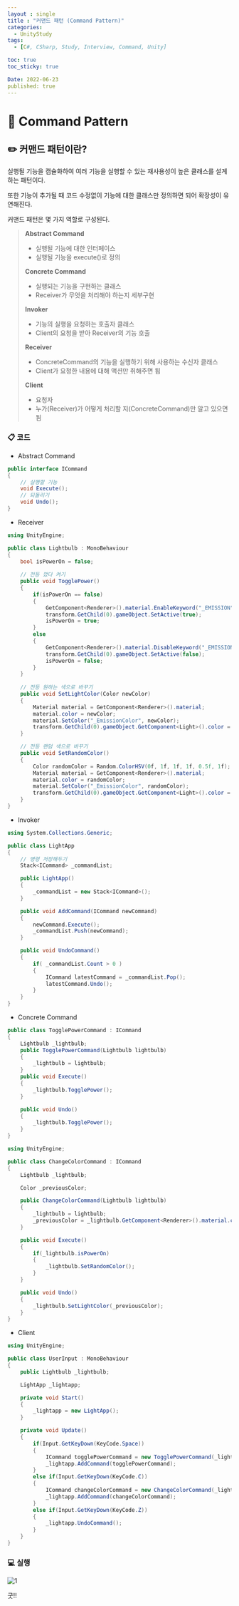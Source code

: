 ```yaml
---
layout : single
title : "커맨드 패턴 (Command Pattern)"
categories:
  - UnityStudy
tags:
  - [C#, CSharp, Study, Interview, Command, Unity]

toc: true
toc_sticky: true

Date: 2022-06-23
published: true
---
```


# 📌 Command Pattern

## ✏️ 커맨드 패턴이란?
실행될 기능을 캡슐화하여 여러 기능을 실행할 수 있는 재사용성이 높은 클래스를 설계하는 패턴이다.

또한 기능이 추가될 때 코드 수정없이 기능에 대한 클래스만 정의하면 되어 확장성이 유연해진다.

커맨드 패턴은 몇 가지 역할로 구성된다.

> **Abstract Command**
> - 실행될 기능에 대한 인터페이스
> - 실행될 기능을 execute()로 정의
> 
> **Concrete Command**
> - 실행되는 기능을 구현하는 클래스
> - Receiver가 무엇을 처리해야 하는지 세부구현
> 
> **Invoker**
> - 기능의 실행을 요청하는 호출자 클래스
> - Client의 요청을 받아 Receiver의 기능 호출
> 
> **Receiver**
> - ConcreteCommand의 기능을 실행하기 위해 사용하는 수신자 클래스
> - Client가 요청한 내용에 대해 액션만 취해주면 됨
> 
> **Client**
> - 요청자
> - 누가(Receiver)가 어떻게 처리할 지(ConcreteCommand)만 알고 있으면 됨

### 📋 코드

- Abstract Command

```cs
public interface ICommand
{
    // 실행할 기능
    void Execute();
    // 되돌리기
    void Undo();
}
```

- Receiver

```cs
using UnityEngine;

public class Lightbulb : MonoBehaviour
{
    bool isPowerOn = false;
    
    // 전등 껐다 켜기
    public void TogglePower()
    {
        if(isPowerOn == false)
        {
            GetComponent<Renderer>().material.EnableKeyword("_EMISSION");
            transform.GetChild(0).gameObject.SetActive(true);
            isPowerOn = true;
        }
        else
        {
            GetComponent<Renderer>().material.DisableKeyword("_EMISSION");
            transform.GetChild(0).gameObject.SetActive(false);
            isPowerOn = false;
        }
    }
    
    // 전등 원하는 색으로 바꾸기
    public void SetLightColor(Color newColor)
    {
        Material material = GetComponent<Renderer>().material;
        material.color = newColor;
        material.SetColor("_EmissionColor", newColor);
        transform.GetChild(0).gameObject.GetComponent<Light>().color = newColor;
    }

    // 전등 랜덤 색으로 바꾸기
    public void SetRandomColor()
    {
        Color randomColor = Random.ColorHSV(0f, 1f, 1f, 1f, 0.5f, 1f);
        Material material = GetComponent<Renderer>().material;
        material.color = randomColor;
        material.SetColor("_EmissionColor", randomColor);
        transform.GetChild(0).gameObject.GetComponent<Light>().color = randomColor;
    }
}
```

- Invoker

```cs
using System.Collections.Generic;

public class LightApp
{
    // 명령 저장해두기
    Stack<ICommand> _commandList;

    public LightApp()
    {
        _commandList = new Stack<ICommand>();
    }

    public void AddCommand(ICommand newCommand)
    {
        newCommand.Execute();
        _commandList.Push(newCommand);
    }

    public void UndoCommand()
    {
        if( _commandList.Count > 0 )
        {
            ICommand latestCommand = _commandList.Pop();
            latestCommand.Undo();
        }
    }
}
```

- Concrete Command

```cs
public class TogglePowerCommand : ICommand
{
    Lightbulb _lightbulb;
    public TogglePowerCommand(Lightbulb lightbulb)
    {
        _lightbulb = lightbulb;
    }
    public void Execute()
    {
        _lightbulb.TogglePower();
    }

    public void Undo()
    {
        _lightbulb.TogglePower();
    }
}
```

```cs
using UnityEngine;

public class ChangeColorCommand : ICommand
{
    Lightbulb _lightbulb;

    Color _previousColor;

    public ChangeColorCommand(Lightbulb lightbulb)
    {
        _lightbulb = lightbulb;
        _previousColor = _lightbulb.GetComponent<Renderer>().material.color;
    }

    public void Execute()
    {
        if(_lightbulb.isPowerOn)
        {
            _lightbulb.SetRandomColor();
        }
    }

    public void Undo()
    {
        _lightbulb.SetLightColor(_previousColor);
    }
}
```

- Client

```cs
using UnityEngine;

public class UserInput : MonoBehaviour
{
    public Lightbulb _lightbulb;

    LightApp _lightapp;

    private void Start()
    {
        _lightapp = new LightApp();
    }

    private void Update()
    {
        if(Input.GetKeyDown(KeyCode.Space))
        {
            ICommand togglePowerCommand = new TogglePowerCommand(_lightbulb);
            _lightapp.AddCommand(togglePowerCommand);
        }
        else if(Input.GetKeyDown(KeyCode.C))
        {
            ICommand changeColorCommand = new ChangeColorCommand(_lightbulb);
            _lightapp.AddCommand(changeColorCommand);
        }
        else if(Input.GetKeyDown(KeyCode.Z))
        {
            _lightapp.UndoCommand();
        }
    }
}
```

### 💻 실행
![1](https://user-images.githubusercontent.com/87271529/175237222-a7531ce8-f0c8-4e1d-be79-077df1e8e7c6.gif)

굿!!
